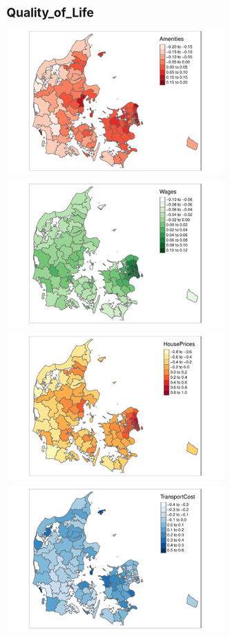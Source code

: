# Quality_of_Life

![alt text](https://github.com/JesperHybel/Quality_of_Life/blob/master/ezgif-5-43cfde1a8c.pdf-1.png)

![alt text](https://github.com/JesperHybel/Quality_of_Life/blob/master/ezgif-5-0449e3e9e3.pdf-1.png)

![alt text](https://github.com/JesperHybel/Quality_of_Life/blob/master/ezgif-5-591e1dcada.pdf-1.png)

![alt text](https://github.com/JesperHybel/Quality_of_Life/blob/master/ezgif-5-a426dc63ca.pdf-1.png)
